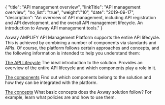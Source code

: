{
    "title": "API management overview",
    "linkTitle": "API management overview",
    "no_list": "true",
    "weight":"10",
    "date": "2019-09-17",
    "description": "An overview of API management, including API registration and API development, and the overall API management lifecycle. An introduction to Axway API management tools."
}

Axway AMPLIFY API Management Platform supports the entire API lifecycle. This is achieved by combining a number of components via standards and APIs.
Of course, the platform follows certain approaches and concepts, and the following information is intended to help you understand them:

[The API Lifecycle](./api_mgmt_lifecycle/)
The ideal introduction to the solution. Provides an overview of the entire API lifecycle and which components play a role in it.

[The components](./api_mgmt_components/)
Find out which components belong to the solution and how they can be integrated with the platform.

[The concepts](./key_concepts/)
What basic concepts does the Axway solution follow? For example, learn what policies are and how to use them.